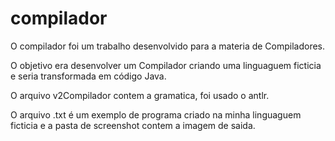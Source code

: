 # compilador

O compilador foi um trabalho desenvolvido para a materia de Compiladores. 

O objetivo era desenvolver um Compilador criando uma linguaguem ficticia e seria transformada em código Java. 

O arquivo v2Compilador contem a gramatica, foi usado o antlr. 

O arquivo .txt é um exemplo de programa criado na minha linguaguem ficticia e a pasta de screenshot contem a imagem de saida. 
